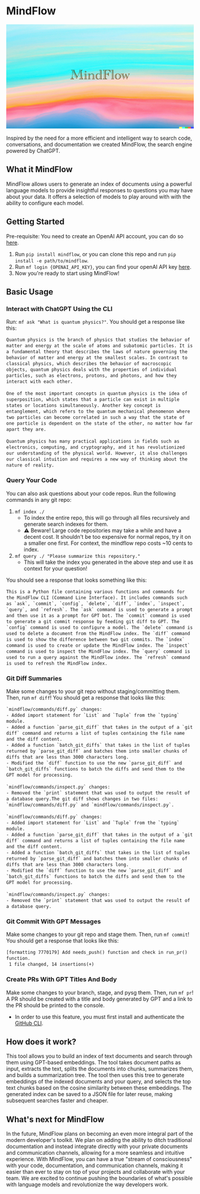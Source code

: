 # MindFlow
![Alt text](images/MindFlowHeader.png)

Inspired by the need for a more efficient and intelligent way to search code, conversations, and documentation we created MindFlow, the search engine powered by ChatGPT.

## What it MindFlow
MindFlow allows users to generate an index of documents using a powerful language models to provide insightful responses to questions you may have about your data. It offers a selection of models to play around with with the ability to configure each model.

## Getting Started

Pre-requisite: You need to create an OpenAI API account, you can do so [here](https://openai.com/blog/openai-api).

1. Run `pip install mindflow`, or you can clone this repo and run `pip install -e path/to/mindflow`.
2. Run `mf login {OPENAI_API_KEY}`, you can find your openAI API key [here](https://platform.openai.com/account/api-keys).
3. Now you're ready to start using MindFlow!

## Basic Usage

### Interact with ChatGPT Using the CLI
Run: `mf ask "What is quantum physics?"`. You should get a response like this:

```
Quantum physics is the branch of physics that studies the behavior of matter and energy at the scale of atoms and subatomic particles. It is a fundamental theory that describes the laws of nature governing the behavior of matter and energy at the smallest scales. In contrast to classical physics, which describes the behavior of macroscopic objects, quantum physics deals with the properties of individual particles, such as electrons, protons, and photons, and how they interact with each other.

One of the most important concepts in quantum physics is the idea of superposition, which states that a particle can exist in multiple states or locations simultaneously. Another key concept is entanglement, which refers to the quantum mechanical phenomenon where two particles can become correlated in such a way that the state of one particle is dependent on the state of the other, no matter how far apart they are.

Quantum physics has many practical applications in fields such as electronics, computing, and cryptography, and it has revolutionized our understanding of the physical world. However, it also challenges our classical intuition and requires a new way of thinking about the nature of reality.
```

### Query Your Code
You can also ask questions about your code repos. Run the following commands in any git repo:

1. `mf index ./` 
    - To index the entire repo, this will go through all files recursively and generate search indexes for them.
    - :warning: Beware! Large code repositories may take a while and have a decent cost. It shouldn't be too expensive for normal repos, try it on a smaller one first. For context, the mindflow repo costs ~10 cents to index.
2. `mf query ./ "Please summarize this repository."`
    - This will take the index you generated in the above step and use it as context for your question!

You should see a response that looks something like this:


```
This is a Python file containing various functions and commands for the MindFlow CLI (Command Line Interface). It includes commands such as `ask`, `commit`, `config`, `delete`, `diff`, `index`, `inspect`, `query`, and `refresh`. The `ask` command is used to generate a prompt and then use it as a prompt for GPT bot. The `commit` command is used to generate a git commit response by feeding git diff to GPT. The `config` command is used to configure a model. The `delete` command is used to delete a document from the MindFlow index. The `diff` command is used to show the difference between two git commits. The `index` command is used to create or update the MindFlow index. The `inspect` command is used to inspect the MindFlow index. The `query` command is used to run a query against the MindFlow index. The `refresh` command is used to refresh the MindFlow index.
```

### Git Diff Summaries
Make some changes to your git repo without staging/committing them. Then, run `mf diff`! You should get a response that looks like this:

```
`mindflow/commands/diff.py` changes:
- Added import statement for `List` and `Tuple` from the `typing` module.
- Added a function `parse_git_diff` that takes in the output of a `git diff` command and returns a list of tuples containing the file name and the diff content.
- Added a function `batch_git_diffs` that takes in the list of tuples returned by `parse_git_diff` and batches them into smaller chunks of diffs that are less than 3000 characters long.
- Modified the `diff` function to use the new `parse_git_diff` and `batch_git_diffs` functions to batch the diffs and send them to the GPT model for processing.

`mindflow/commands/inspect.py` changes:
- Removed the `print` statement that was used to output the result of a database query.The git diff shows changes in two files: `mindflow/commands/diff.py` and `mindflow/commands/inspect.py`.

`mindflow/commands/diff.py` changes:
- Added import statement for `List` and `Tuple` from the `typing` module.
- Added a function `parse_git_diff` that takes in the output of a `git diff` command and returns a list of tuples containing the file name and the diff content.
- Added a function `batch_git_diffs` that takes in the list of tuples returned by `parse_git_diff` and batches them into smaller chunks of diffs that are less than 3000 characters long.
- Modified the `diff` function to use the new `parse_git_diff` and `batch_git_diffs` functions to batch the diffs and send them to the GPT model for processing.

`mindflow/commands/inspect.py` changes:
- Removed the `print` statement that was used to output the result of a database query.
```

### Git Commit With GPT Messages
Make some changes to your git repo and stage them. Then, run `mf commit`! You should get a response that looks like this:

```
[formatting 7770179] Add needs_push() function and check in run_pr() function.
 1 file changed, 14 insertions(+)
```

### Create PRs With GPT Titles And Body
Make some changes to your branch, stage, and pysg them. Then, run `mf pr`! A PR should be created with a title and body generated by GPT and a link to the PR should be printed to the console.
- In order to use this feature, you must first install and authenticate the [GitHub CLI](https://cli.github.com/).

## How does it work?
This tool allows you to build an index of text documents and search through them using GPT-based embeddings. The tool takes document paths as input, extracts the text, splits the documents into chunks, summarizes them, and builds a summarization tree. The tool then uses this tree to generate embeddings of the indexed documents and your query, and selects the top text chunks based on the cosine similarity between these embeddings. The generated index can be saved to a JSON file for later reuse, making subsequent searches faster and cheaper.

## What's next for MindFlow
In the future, MindFlow plans on becoming an even more integral part of the modern developer's toolkit. We plan on adding the ability to ditch traditional documentation and instead integrate directly with your private documents and communication channels, allowing for a more seamless and intuitive experience. With MindFlow, you can have a true "stream of consciousness" with your code, documentation, and communication channels, making it easier than ever to stay on top of your projects and collaborate with your team. We are excited to continue pushing the boundaries of what's possible with language models and revolutionize the way developers work.
